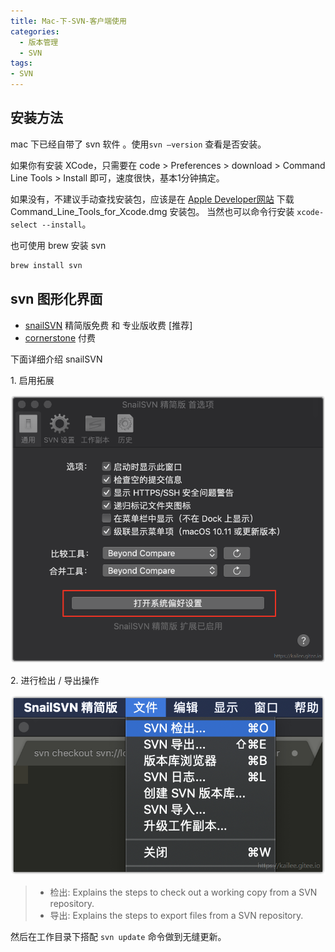 ```yaml
---
title: Mac-下-SVN-客户端使用
categories:
  - 版本管理
  - SVN
tags:
- SVN
---
```


## 安装方法

mac 下已经自带了 svn 软件 。使用`svn –version` 查看是否安装。

如果你有安装 XCode，只需要在 code > Preferences > download > Command Line Tools > Install 即可，速度很快，基本1分钟搞定。

如果没有，不建议手动查找安装包，应该是在 [Apple Developer网站](https://developer.apple.com/downloads/index.action) 下载 Command_Line_Tools_for_Xcode.dmg 安装包。
当然也可以命令行安装 `xcode-select --install`。

也可使用 brew 安装 svn

```sh
brew install svn
```

## svn 图形化界面

* [snailSVN](https://langui.net/snailsvn/) 精简版免费 和 专业版收费 [推荐]
* [cornerstone](https://cornerstone.assembla.com/) 付费

下面详细介绍 snailSVN

1\. 启用拓展

![](./imgs/Mac-%E4%B8%8B-SVN-%E5%AE%A2%E6%88%B7%E7%AB%AF%E4%BD%BF%E7%94%A8/1.png)

2\. 进行检出 / 导出操作

![](./imgs/Mac-%E4%B8%8B-SVN-%E5%AE%A2%E6%88%B7%E7%AB%AF%E4%BD%BF%E7%94%A8/2.png)

> * 检出: Explains the steps to check out a working copy from a SVN repository.
> * 导出: Explains the steps to export files from a SVN repository.

然后在工作目录下搭配  `svn update` 命令做到无缝更新。
